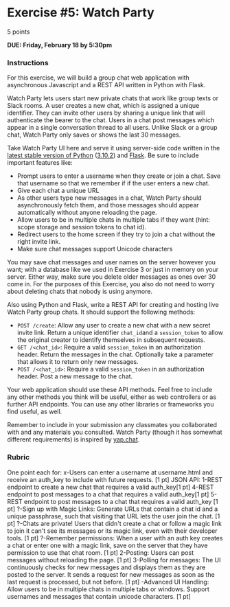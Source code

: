 # Exercise #5: Watch Party

5 points

**DUE: Friday, February 18 by 5:30pm**

### Instructions

For this exercise, we will build a group chat web application with asynchronous
Javascript and a REST API written in Python with Flask.

Watch Party lets users start new private chats that work like group texts or
Slack rooms. A user creates a new chat, which is assigned a unique identifier.
They can invite other users by sharing a unique link that will authenticate the
bearer to the chat. Users in a chat post messages which appear in a single
conversation thread to all users. Unlike Slack or a group chat, Watch Party only
saves or shows the last 30 messages.

Take Watch Party UI here and serve it
using server-side code written in the [latest stable version of Python](https://www.python.org/downloads/release/python-3102/)
([3.10.2](https://www.python.org/downloads/release/python-3102/))
and [Flask](https://flask.palletsprojects.com/en/2.0.x/installation/). Be sure to
include important features like:

- Prompt users to enter a username when they create or join a chat. Save that
  username so that we remember if if the user enters a new chat.
- Give each chat a unique URL
- As other users type new messages in a chat, Watch Party should asynchronously
  fetch them, and those messages should appear automatically without anyone
  reloading the page.
- Allow users to be in multiple chats in multiple tabs if they want (hint: scope
  storage and session tokens to chat id).
- Redirect users to the home screen if they try to join a chat without the right
  invite link.
- Make sure chat messages support Unicode characters

You may save chat messages and user names on the server however you want; with a
database like we used in Exercise 3 or just in memory on your server. Either
way, make sure you delete older messages as ones over 30 come in. For the
purposes of this Exercise, you also do not need to worry about deleting chats
that nobody is using anymore.

Also using Python and Flask, write a REST API for creating and hosting live
Watch Party group chats. It should support the following methods:

- `POST /create`: Allow any user to create a new chat with a new secret invite
  link. Return a unique identifier `chat_id`and a `session_token` to allow the
  original creator to identify themselves in subsequent requests.
- `GET /<chat_id>`: Require a valid `session_token` in an authorization header.
  Return the messages in the chat. Optionally take a parameter that allows it to
  return only new messages.
- `POST /<chat_id>`: Require a valid `session_token` in an authorization header.
  Post a new message to the chat.

Your web application should use these API methods. Feel free to include any
other methods you think will be useful, either as web controllers or as further
API endpoints. You can use any other libraries or frameworks you find useful, as
well.

Remember to include in your submission any classmates you collaborated with and
any materials you consulted. Watch Party (though it has somewhat different
requirements) is inspired by [yap.chat](https://yap.chat/).

### Rubric

One point each for:
x-Users can enter a username at username.html and receive an auth_key to include with future requests. [1 pt]
JSON API:
1-REST endpoint to create a new chat that requires a valid auth_key[1 pt]
4-REST endpoint to post messages to a chat that requires a valid auth_key[1 pt]
5-REST endpoint to post messages to a chat that requires a valid auth_key [1 pt]
?-Sign up with Magic Links: Generate URLs that contain a chat id and a unique passphrase, such that visiting that URL lets the user join the chat. [1 pt]
?-Chats are private! Users that didn't create a chat or follow a magic link to join it can't see its messages or its magic link, even with their developer tools. [1 pt]
?-Remember permissions: When a user with an auth key creates a chat or enter one with a magic link, save on the server that they have permission to use that chat room. [1 pt]
2-Posting: Users can post messages without reloading the page. [1 pt]
3-Polling for messages: The UI continuously checks for new messages and displays them as they are posted to the server. It sends a request for new messages as soon as the last request is processed, but not before. [1 pt]
-Advanced UI Handling: Allow users to be in multiple chats in multiple tabs or windows. Support usernames and messages that contain unicode characters. [1 pt]
